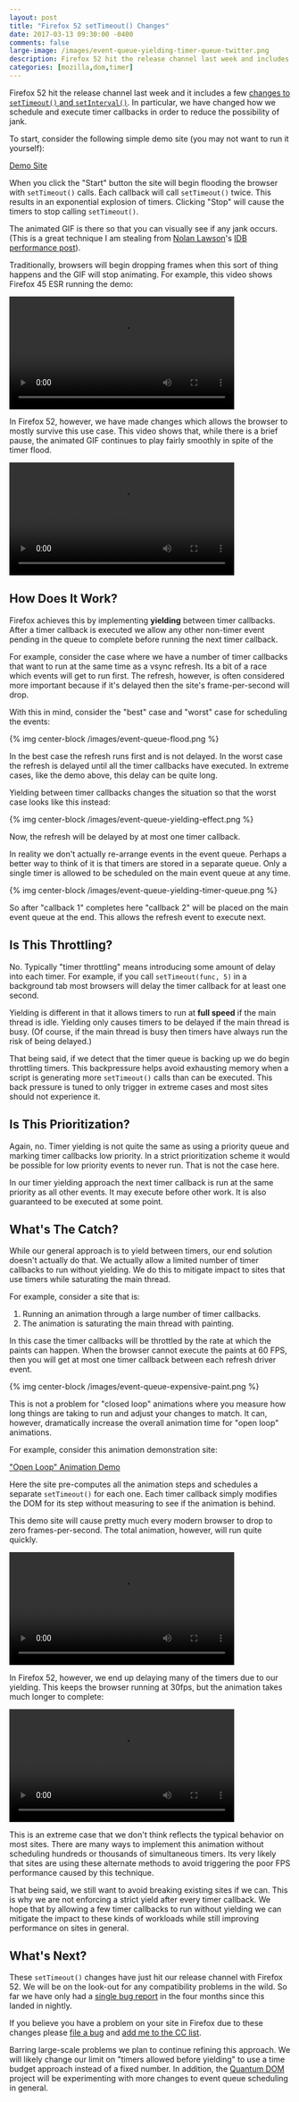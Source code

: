 ```yaml
---
layout: post
title: "Firefox 52 setTimeout() Changes"
date: 2017-03-13 09:30:00 -0400
comments: false
large-image: /images/event-queue-yielding-timer-queue-twitter.png
description: Firefox 52 hit the release channel last week and includes a few changes to `setTimeout()` and `setInterval()`.
categories: [mozilla,dom,timer]
---
```


Firefox 52 hit the release channel last week and it includes a few [changes to
`setTimeout()` and `setInterval()`][].  In particular, we have changed how we
schedule and execute timer callbacks in order to reduce the possibility of
jank.

<!-- more -->

To start, consider the following simple demo site (you may not want to run
it yourself):

  [Demo Site][]

When you click the "Start" button the site will begin flooding the browser
with `setTimeout()` calls.  Each callback will call `setTimeout()` twice.
This results in an exponential explosion of timers.  Clicking "Stop" will
cause the timers to stop calling `setTimeout()`.

The animated GIF is there so that you can visually see if any jank occurs.
(This is a great technique I am stealing from [Nolan Lawson][]'s [IDB
performance post][]).

Traditionally, browsers will begin dropping frames when this sort of thing
happens and the GIF will stop animating.  For example, this video shows
Firefox 45 ESR running the demo:

<video src="/videos/timer-flood-45esr.mp4" controls width="80%" class="center-block"></video>

In Firefox 52, however, we have made changes which allows the browser to
mostly survive this use case.  This video shows that, while there is a
brief pause, the animated GIF continues to play fairly smoothly in spite
of the timer flood.

<video src="/videos/timer-flood-52.mp4" controls width="80%" class="center-block"></video>

How Does It Work?
-----------------

Firefox achieves this by implementing **yielding** between timer callbacks.
After a timer callback is executed we allow any other non-timer event pending
in the queue to complete before running the next timer callback.

For example, consider the case where we have a number of timer callbacks that
want to run at the same time as a vsync refresh.  Its a bit of a race which
events will get to run first.  The refresh, however, is often considered more
important because if it's delayed then the site's frame-per-second will drop.

With this in mind, consider the "best" case and "worst" case for scheduling
the events:

{% img center-block /images/event-queue-flood.png %}

In the best case the refresh runs first and is not delayed.  In the worst
case the refresh is delayed until all the timer callbacks have executed.  In
extreme cases, like the demo above, this delay can be quite long.

Yielding between timer callbacks changes the situation so that the worst case
looks like this instead:

{% img center-block /images/event-queue-yielding-effect.png %}

Now, the refresh will be delayed by at most one timer callback.

In reality we don't actually re-arrange events in the event queue.  Perhaps
a better way to think of it is that timers are stored in a separate queue.
Only a single timer is allowed to be scheduled on the main event queue at
any time.

{% img center-block /images/event-queue-yielding-timer-queue.png %}

So after "callback 1" completes here "callback 2" will be placed on the
main event queue at the end.  This allows the refresh event to execute next.

Is This Throttling?
-------------------

No.  Typically "timer throttling" means introducing some amount of delay
into each timer.  For example, if you call `setTimeout(func, 5)` in a
background tab most browsers will delay the timer callback for at least
one second.

Yielding is different in that it allows timers to run at **full speed** if
the main thread is idle.  Yielding only causes timers to be delayed if the
main thread is busy.  (Of course, if the main thread is busy then timers
have always run the risk of being delayed.)

That being said, if we detect that the timer queue is backing up we do
begin throttling timers.  This backpressure helps avoid exhausting memory
when a script is generating more `setTimeout()` calls than can be executed.
This back pressure is tuned to only trigger in extreme cases and most sites
should not experience it.

Is This Prioritization?
-----------------------

Again, no.  Timer yielding is not quite the same as using a priority queue
and marking timer callbacks low priority.  In a strict prioritization scheme
it would be possible for low priority events to never run.  That is not the
case here.

In our timer yielding approach the next timer callback is run at the same
priority as all other events.  It may execute before other work.  It is
also guaranteed to be executed at some point.

What's The Catch?
------------------

While our general approach is to yield between timers, our end solution
doesn't actually do that.  We actually allow a limited number of timer
callbacks to run without yielding.  We do this to mitigate impact to
sites that use timers while saturating the main thread.

For example, consider a site that is:

1. Running an animation through a large number of timer callbacks.
2. The animation is saturating the main thread with painting.

In this case the timer callbacks will be throttled by the rate at which
the paints can happen.  When the browser cannot execute the paints at
60 FPS, then you will get at most one timer callback between each refresh
driver event.

{% img center-block /images/event-queue-expensive-paint.png %}

This is not a problem for "closed loop" animations where you measure how long
things are taking to run and adjust your changes to match.  It can, however,
dramatically increase the overall animation time for "open loop" animations.

For example, consider this animation demonstration site:

 ["Open Loop" Animation Demo][]

Here the site pre-computes all the animation steps and schedules a separate
`setTimeout()` for each one.  Each timer callback simply modifies the DOM
for its step without measuring to see if the animation is behind.

This demo site will cause pretty much every modern browser to drop to zero
frames-per-second.  The total animation, however, will run quite quickly.

<video src="/videos/open-loop-animation-45.mp4" controls width="80%" class="center-block"></video>

In Firefox 52, however, we end up delaying many of the timers due
to our yielding.  This keeps the browser running at 30fps, but the animation
takes much longer to complete:

<video src="/videos/open-loop-animation-52.mp4" controls width="80%" class="center-block"></video>

This is an extreme case that we don't think reflects the typical behavior on
most sites.  There are many ways to implement this animation without scheduling
hundreds or thousands of simultaneous timers.  Its very likely that sites are
using these alternate methods to avoid triggering the poor FPS performance caused
by this technique.

That being said, we still want to avoid breaking existing sites if we can.  This
is why we are not enforcing a strict yield after every timer callback.  We hope
that by allowing a few timer callbacks to run without yielding we can mitigate
the impact to these kinds of workloads while still improving performance on
sites in general.

What's Next?
------------

These `setTimeout()` changes have just hit our release channel with Firefox 52.
We will be on the look-out for any compatibility problems in the wild.  So
far we have only had a [single bug report][] in the four months since this
landed in nightly.

If you believe you have a problem on your site in Firefox due to these changes
please [file a bug][] and [add me to the CC list][].

Barring large-scale problems we plan to continue refining this approach.  We will
likely change our limit on "timers allowed before yielding" to use a
time budget approach instead of a fixed number.  In addition, the [Quantum DOM][]
project will be experimenting with more changes to event queue scheduling in
general.

[changes to `setTimeout()` and `setInterval()`]: https://bugzilla.mozilla.org/show_bug.cgi?id=1300659
[Demo Site]: https://people-mozilla.org/~bkelly/timer-flood/index.html
[Nolan Lawson]: https://twitter.com/nolanlawson
[IDB performance post]: https://nolanlawson.com/2015/09/29/indexeddb-websql-localstorage-what-blocks-the-dom/
["Open Loop" Animation Demo]: https://mozdevs.github.io/servo-experiments/experiments/tiles/
[single bug report]: https://bugzilla.mozilla.org/show_bug.cgi?id=1342854
[file a bug]: https://bugzilla.mozilla.org/enter_bug.cgi?format=guided#h=dupes|Core|DOM
[add me to the CC list]: https://bugzilla.mozilla.org/user_profile?login=bkelly%40mozilla.com
[Quantum DOM]: https://billmccloskey.wordpress.com/2016/10/27/mozillas-quantum-project/
